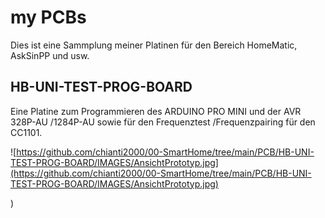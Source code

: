 # **my PCBs** 

Dies ist eine Sammplung meiner Platinen für den Bereich HomeMatic, AskSinPP und usw.

## HB-UNI-TEST-PROG-BOARD 

Eine Platine zum Programmieren des ARDUINO PRO MINI und der AVR 328P-AU /1284P-AU sowie für den Frequenztest /Frequenzpairing für den CC1101. 

 

![https://github.com/chianti2000/00-SmartHome/tree/main/PCB/HB-UNI-TEST-PROG-BOARD/IMAGES/AnsichtPrototyp.jpg](https://github.com/chianti2000/00-SmartHome/tree/main/PCB/HB-UNI-TEST-PROG-BOARD/IMAGES/AnsichtPrototyp.jpg)

)
